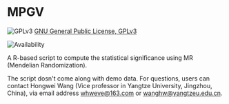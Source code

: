 # MPGV
![GPLv3](http://www.gnu.org/graphics/gplv3-88x31.png)
[GNU General Public License, GPLv3](http://www.gnu.org/copyleft/gpl.html)

![Availability](https://github.com/whweve/MPGV)


A R-based script to compute the statistical significance using MR (Mendelian Randomization).

The script dosn't come along with demo data. For questions, users can contact Hongwei Wang (Vice professor in Yangtze University, Jingzhou, China), via email address whweve@163.com or wanghw@yangtzeu.edu.cn.
 
